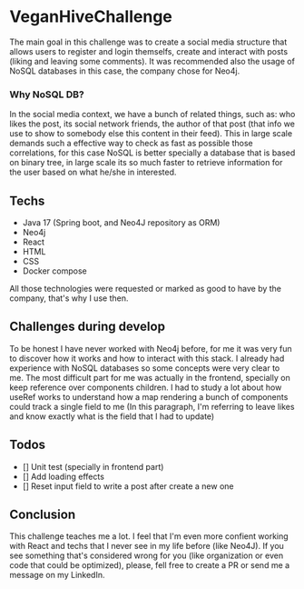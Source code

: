 # VeganHiveChallenge

The main goal in this challenge was to create a social media structure that allows users to register and login themselfs, create and interact with posts (liking and leaving some comments). It was recommended also the usage of NoSQL databases in this case, the company chose for Neo4j.

### Why NoSQL DB?
In the social media context, we have a bunch of related things, such as: who likes the post, its social network friends, the author of that post (that info we use to show to somebody else this content in their feed). This in large scale demands such a effective way to check as fast as possible those correlations, for this case NoSQL is better specially a database that is based on binary tree, in large scale its so much faster to retrieve information for the user based on what he/she in interested.

## Techs
- Java 17 (Spring boot, and Neo4J repository as ORM)
- Neo4j
- React
- HTML
- CSS
- Docker compose

All those technologies were requested or marked as good to have by the company, that's why I use then.

## Challenges during develop
To be honest I have never worked with Neo4j before, for me it was very fun to discover how it works and how to interact with this stack. I already had experience with NoSQL databases so some concepts were very clear to me.
The most difficult part for me was actually in the frontend, specially on keep reference over components children. I had to study a lot about how useRef works to understand how a map rendering a bunch of components could track a single field to me (In this paragraph, I'm referring to leave likes and know exactly what is the field that I had to update)

## Todos
- [] Unit test (specially in frontend part)
- [] Add loading effects
- [] Reset input field to write a post after create a new one

## Conclusion
This challenge teaches me a lot. I feel that I'm even more confient working with React and techs that I never see in my life before (like Neo4J).
If you see something that's considered wrong for you (like organization or even code that could be optimized), please, fell free to create a PR or send me a message on my LinkedIn.